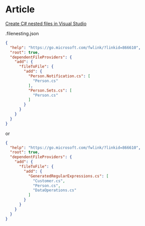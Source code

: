 # Article

[Create C# nested files in Visual Studio](https://dev.to/karenpayneoregon/create-c-nested-files-in-visual-studio-3j20)

.filenesting.json

```json
{
  "help": "https://go.microsoft.com/fwlink/?linkid=866610",
  "root": true,
  "dependentFileProviders": {
    "add": {
      "fileToFile": {
        "add": {
          "Person.Notification.cs": [
            "Person.cs"
          ],
          "Person.Sets.cs": [
            "Person.cs"
          ]
        }
      }
    }
  }
}
```

or
```json
{
  "help": "https://go.microsoft.com/fwlink/?linkid=866610",
  "root": true,
  "dependentFileProviders": {
    "add": {
      "fileToFile": {
        "add": {
          "GeneratedRegularExpressions.cs": [
            "Customer.cs",
            "Person.cs",
            "DataOperations.cs"
          ]
        }
      }
    }
  }
}
```